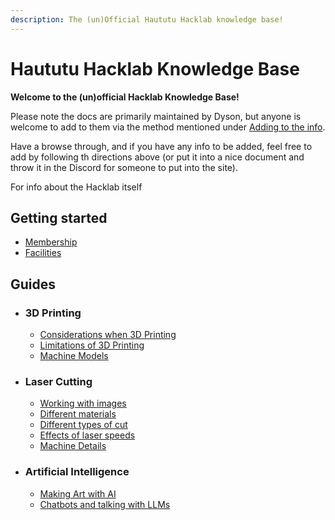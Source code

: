 ```yaml
---
description: The (un)Official Haututu Hacklab knowledge base!
---
```

# Haututu Hacklab Knowledge Base

**Welcome to the (un)official Hacklab Knowledge Base!**

Please note the docs are primarily maintained by Dyson, but anyone is welcome to add to them via the method mentioned under [Adding to the info](./info/addinginfo).  

Have a browse through, and if you have any info to be added, feel free to add by following th directions above (or put it into a nice document and throw it in the Discord for someone to put into the site).  

For info about the Hacklab itself

## Getting started

- [Membership](https://www.haututuhacklab.nz/membership)
- [Facilities](https://www.haututuhacklab.nz/spaces/)  

## Guides

- ### 3D Printing

    - [Considerations when 3D Printing](./guides/3dprinting/considerations)
    - [Limitations of 3D Printing](./guides/3dprinting/limitations)
    - [Machine Models](./guides/3dprinting/machine-details)

- ### Laser Cutting

    - [Working with images](./guides/laser/images)
    - [Different materials](./guides/laser/materials)
    - [Different types of cut](../guides/laser/cutting-techniques)
    - [Effects of laser speeds](./guides/laser/speeds)
    - [Machine Details](./guides/laser/machine-details)

- ### Artificial Intelligence

    - [Making Art with AI](guides/ai/art)
    - [Chatbots and talking with LLMs](guides/ai/chat)
